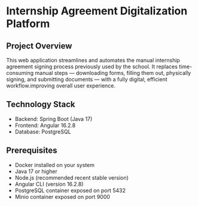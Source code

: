 # Internship Agreement Digitalization Platform

## Project Overview

This web application streamlines and automates the manual internship agreement signing process previously used by the school. It replaces time-consuming manual steps — downloading forms, filling them out, physically signing, and submitting documents — with a fully digital, efficient workflow.improving overall user experience.

## Technology Stack

- Backend: Spring Boot (Java 17)  
- Frontend: Angular 16.2.8  
- Database: PostgreSQL  

## Prerequisites

- Docker installed on your system  
- Java 17 or higher  
- Node.js (recommended recent stable version)  
- Angular CLI (version 16.2.8)  
- PostgreSQL container exposed on port 5432
- Minio container exposed on port 9000

